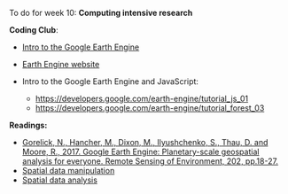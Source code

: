 To do for week 10: **Computing intensive research**

**Coding Club**:
- [Intro to the Google Earth Engine](https://ourcodingclub.github.io/tutorials/earth-engine/)
- [Earth Engine website](https://earthengine.google.com/)

- Intro to the Google Earth Engine and JavaScript:
  - https://developers.google.com/earth-engine/tutorial_js_01
  - https://developers.google.com/earth-engine/tutorial_forest_03


**Readings:**
- [Gorelick, N., Hancher, M., Dixon, M., Ilyushchenko, S., Thau, D. and Moore, R.,  2017.  Google  Earth  Engine:  Planetary-scale  geospatial  analysis  for everyone. Remote Sensing of Environment, 202,   pp.18-27.](https://www.sciencedirect.com/science/article/pii/S0034425717302900)
- [Spatial data manipulation](http://rspatial.org/spatial/index.html)
- [Spatial data analysis](http://rspatial.org/analysis/index.html)
